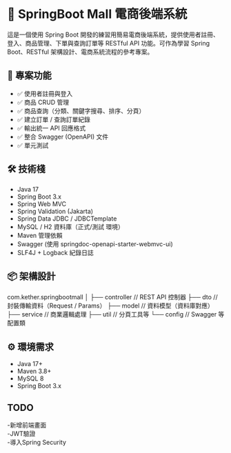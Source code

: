 # 🛒 SpringBoot Mall 電商後端系統

這是一個使用 Spring Boot 開發的練習用簡易電商後端系統，提供使用者註冊、登入、商品管理、下單與查詢訂單等 RESTful API 功能。可作為學習 Spring Boot、RESTful 架構設計、電商系統流程的參考專案。

## 🚀 專案功能

- ✅ 使用者註冊與登入
- ✅ 商品 CRUD 管理
- ✅ 商品查詢（分類、關鍵字搜尋、排序、分頁）
- ✅ 建立訂單 / 查詢訂單紀錄
- ✅ 輸出統一 API 回應格式
- ✅ 整合 Swagger (OpenAPI) 文件
- ✅ 單元測試

## 🛠 技術棧

- Java 17
- Spring Boot 3.x
- Spring Web MVC
- Spring Validation (Jakarta)
- Spring Data JDBC / JDBCTemplate
- MySQL / H2 資料庫（正式/測試 環境）
- Maven 管理依賴
- Swagger (使用 springdoc-openapi-starter-webmvc-ui)
- SLF4J + Logback 紀錄日誌

## 📦 架構設計

com.kether.springbootmall │ ├── controller // REST API 控制器 ├── dto // 封裝傳輸資料（Request / Params） ├── model // 資料模型（資料庫對應） ├── service // 商業邏輯處理 ├── util // 分頁工具等 └── config // Swagger 等配置類


## ⚙️ 環境需求

- Java 17+
- Maven 3.8+
- MySQL 8
- Spring Boot 3.x

## TODO

-新增前端畫面<br>
-JWT驗證<br>
-導入Spring Security<br>
